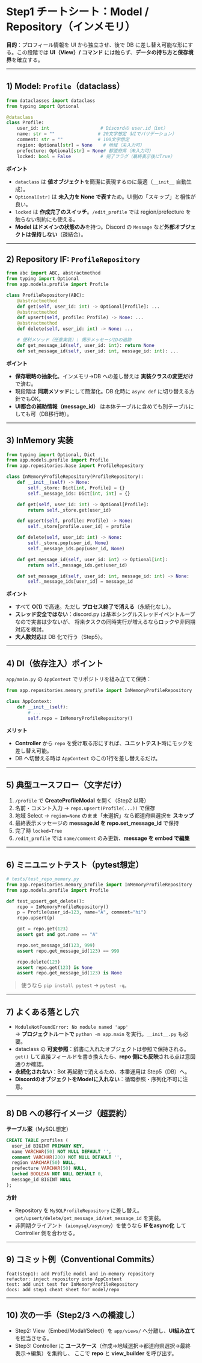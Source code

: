 # Step1 チートシート：Model / Repository（インメモリ）

**目的**：プロフィール情報を UI から独立させ、後で DB に差し替え可能な形にする。この段階では **UI（View）/ コマンド** には触らず、**データの持ち方と保存境界**を確立する。

---

## 1) Model: `Profile`（dataclass）
```python
from dataclasses import dataclass
from typing import Optional

@dataclass
class Profile:
    user_id: int                   # Discordの user.id（int）
    name: str = ""                # 20文字想定（UIでバリデーション）
    comment: str = ""             # 100文字想定
    region: Optional[str] = None    # 地域（未入力可）
    prefecture: Optional[str] = None# 都道府県（未入力可）
    locked: bool = False           # 完了フラグ（最終表示後にTrue）
```
**ポイント**  
- `dataclass` は **値オブジェクト**を簡潔に表現するのに最適（`__init__` 自動生成）。  
- `Optional[str]` は **未入力を None で表す**ため。UI側の「スキップ」と相性が良い。  
- `locked` は **作成完了のスイッチ**。`/edit_profile` では region/prefecture を触らない制約にも使える。  
- **Model はドメインの状態のみ**を持つ。Discord の `Message` など**外部オブジェクトは保持しない**（疎結合）。

---

## 2) Repository IF: `ProfileRepository`
```python
from abc import ABC, abstractmethod
from typing import Optional
from app.models.profile import Profile

class ProfileRepository(ABC):
    @abstractmethod
    def get(self, user_id: int) -> Optional[Profile]: ...
    @abstractmethod
    def upsert(self, profile: Profile) -> None: ...
    @abstractmethod
    def delete(self, user_id: int) -> None: ...

    # 便利メソッド（任意実装）: 掲示メッセージIDの追跡
    def get_message_id(self, user_id: int): return None
    def set_message_id(self, user_id: int, message_id: int): ...
```
**ポイント**  
- **保存戦略の抽象化**。インメモリ→DB への差し替えは **実装クラスの変更だけ**で済む。  
- 現段階は **同期メソッド**にして簡潔化。DB 化時に `async def` に切り替える方針でもOK。  
- **UI都合の補助情報（message_id）** は本体テーブルに含めても別テーブルにしても可（DB移行時）。

---

## 3) InMemory 実装
```python
from typing import Optional, Dict
from app.models.profile import Profile
from app.repositories.base import ProfileRepository

class InMemoryProfileRepository(ProfileRepository):
    def __init__(self) -> None:
        self._store: Dict[int, Profile] = {}
        self._message_ids: Dict[int, int] = {}

    def get(self, user_id: int) -> Optional[Profile]:
        return self._store.get(user_id)

    def upsert(self, profile: Profile) -> None:
        self._store[profile.user_id] = profile

    def delete(self, user_id: int) -> None:
        self._store.pop(user_id, None)
        self._message_ids.pop(user_id, None)

    def get_message_id(self, user_id: int) -> Optional[int]:
        return self._message_ids.get(user_id)

    def set_message_id(self, user_id: int, message_id: int) -> None:
        self._message_ids[user_id] = message_id
```
**ポイント**  
- すべて **O(1)** で高速。ただし **プロセス終了で消える**（永続化なし）。  
- **スレッド安全ではない**：discord.py は基本シングルスレッドイベントループなので実害は少ないが、  将来タスクの同時実行が増えるならロックや非同期対応を検討。  
- **大人数対応**は DB 化で行う（Step5）。

---

## 4) DI（依存注入）ポイント
`app/main.py` の `AppContext` でリポジトリを組み立てて保持：
```python
from app.repositories.memory_profile import InMemoryProfileRepository

class AppContext:
    def __init__(self):
        # ...
        self.repo = InMemoryProfileRepository()
```
**メリット**  
- **Controller** から `repo` を受け取る形にすれば、**ユニットテスト**時にモックを差し替え可能。  
- DB へ切替える時は `AppContext` のこの1行を差し替えるだけ。

---

## 5) 典型ユースフロー（文字だけ）
1. `/profile` で **CreateProfileModal** を開く（Step2 以降）  
2. 名前・コメント入力 → `repo.upsert(Profile(...))` で保存  
3. 地域 Select → `region=None` のまま「未選択」なら都道府県選択を **スキップ**  
4. 最終表示メッセージの **message.id を repo.set_message_id** で保持  
5. 完了時 `locked=True`  
6. `/edit_profile` では `name/comment` のみ更新、**message を embed で編集**

---

## 6) ミニユニットテスト（pytest想定）
```python
# tests/test_repo_memory.py
from app.repositories.memory_profile import InMemoryProfileRepository
from app.models.profile import Profile

def test_upsert_get_delete():
    repo = InMemoryProfileRepository()
    p = Profile(user_id=123, name="A", comment="hi")
    repo.upsert(p)

    got = repo.get(123)
    assert got and got.name == "A"

    repo.set_message_id(123, 999)
    assert repo.get_message_id(123) == 999

    repo.delete(123)
    assert repo.get(123) is None
    assert repo.get_message_id(123) is None
```
> 使うなら `pip install pytest` → `pytest -q`。

---

## 7) よくある落とし穴
- `ModuleNotFoundError: No module named 'app'`  
  → **プロジェクトルートで** `python -m app.main` を実行。`__init__.py` も必要。  
- dataclass の **可変参照**：辞書に入れたオブジェクトは参照で保持される。  `get()` して直接フィールドを書き換えたら、**repo 側にも反映**される点は意図通りか確認。  
- **永続化されない**：Bot 再起動で消えるため、本番運用は Step5（DB）へ。  
- **DiscordのオブジェクトをModelに入れない**：循環参照・序列化不可に注意。

---

## 8) DB への移行イメージ（超要約）
**テーブル案**（MySQL想定）
```sql
CREATE TABLE profiles (
  user_id BIGINT PRIMARY KEY,
  name VARCHAR(50) NOT NULL DEFAULT '',
  comment VARCHAR(200) NOT NULL DEFAULT '',
  region VARCHAR(50) NULL,
  prefecture VARCHAR(50) NULL,
  locked BOOLEAN NOT NULL DEFAULT 0,
  message_id BIGINT NULL
);
```
**方針**  
- Repository を `MySQLProfileRepository` に差し替え。  `get/upsert/delete/get_message_id/set_message_id` を実装。  
- 非同期クライアント（`aiomysql/asyncmy`）を使うなら **IFをasync化** して Controller 側を合わせる。

---

## 9) コミット例（Conventional Commits）
```
feat(step1): add Profile model and in-memory repository
refactor: inject repository into AppContext
test: add unit test for InMemoryProfileRepository
docs: add step1 cheat sheet for model/repo
```

---

## 10) 次の一手（Step2/3 への橋渡し）
- Step2: View（Embed/Modal/Select）を `app/views/` へ分離し、**UI組み立て**を担当させる。  
- Step3: Controller に **ユースケース**（作成→地域選択→都道府県選択→最終表示→編集）を集約し、  ここで **repo** と **view_builder** を呼び出す。
